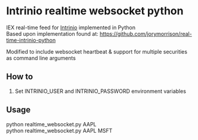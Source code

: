 # Intrinio realtime websocket python
IEX real-time feed for [Intrinio](https://intrinio.com/) implemented in Python  
Based upon implementation found at: https://github.com/jorymorrison/real-time-intrinio-python  

Modified to include websocket heartbeat & support for multiple securities as command line arguments

## How to
1. Set INTRINIO_USER and INTRINIO_PASSWORD environment variables

## Usage
python realtime_websocket.py AAPL  
python realtime_websocket.py AAPL MSFT